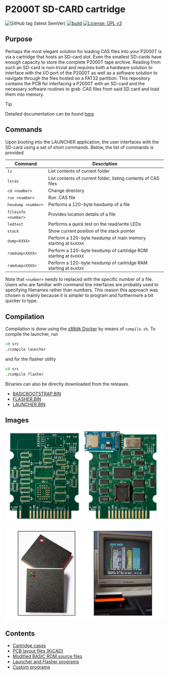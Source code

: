 # P2000T SD-CARD cartridge

![GitHub tag (latest SemVer)](https://img.shields.io/github/v/tag/ifilot/p2000t-sdcard?label=version)
[![build](https://github.com/ifilot/p2000t-sdcard/actions/workflows/build.yml/badge.svg)](https://github.com/ifilot/p2000t-sdcard/actions/workflows/build.yml)
[![License: GPL v3](https://img.shields.io/badge/License-GPLv3-blue.svg)](https://www.gnu.org/licenses/gpl-3.0)

## Purpose

Perhaps the most elegant solution for loading CAS files into your P2000T is via
a cartridge that hosts an SD-card slot. Even the smallest SD-cards have enough
capacity to store the complete P2000T tape archive. Reading from such an SD-card
is non-trivial and requires both a hardware solution to interface with the I/O
port of the P2000T as well as a software solution to navigate through the files
hosted on a FAT32 partition. This repository contains the PCB for interfacing
a P2000T with an SD-card and the necessary software routines to grab .CAS files
from said SD card and load them into memory.

> [!TIP]
> Detailed documentation can be found [here](https://www.philips-p2000t.nl/cartridges/sdcard-cartridge.html#sdcard-cartridge)

## Commands

Upon booting into the LAUNCHER application, the user interfaces with the SD-card
using a set of short commands. Below, the list of commands is provided

| **Command**         | **Description**                                                   |
| ------------------- | ------------------------------------------------------------------|
| `ls`                | List contents of current folder                                   |
| `lscas`             | List contents of current folder, listing contents of CAS files    |
| `cd <number>`       | Change directory                                                  |
| `run <number>`      | Run .CAS file                                                     |
| `hexdump <number>`  | Performs a 120-byte hexdump of a file                             |
| `fileinfo <number>` | Provides location details of a file                               |
| `ledtest`           | Performs a quick test on the read/write LEDs                      |
| `stack`             | Show current position of the stack pointer                        |
| `dump<XXXX>`        | Perform a 120-byte hexdump of main memory starting at `0xXXXX`    |
| `romdump<XXXX>`     | Perform a 120-byte hexdump of cartridge ROM starting at `0xXXXX`  |
| `ramdump<XXXX>`     | Perform a 120-byte hexdump of cartridge RAM starting at `0xXXXX`  |

Note that `<number>` needs to replaced with the specific number of a file. Users
who are familiar with command line interfaces are probably used to specifying
filenames rather than numbers. This reason this approach was chosen is mainly
because it is simpler to program and furthermore a bit quicker to type.

## Compilation

Compilation is done using the [z88dk Docker](https://hub.docker.com/r/z88dk/z88dk)
by means of `compile.sh`. To compile the launcher, run

```bash
cd src
./compile launcher
```

and for the flasher utility

```bash
cd src
./compile flasher
```

Binaries can also be directly downloaded from the releases.

* [BASICBOOTSTRAP.BIN](https://github.com/ifilot/p2000t-sdcard/releases/latest/download/BASICBOOTSTRAP.BIN)
* [FLASHER.BIN](https://github.com/ifilot/p2000t-sdcard/releases/latest/download/FLASHER.BIN)
* [LAUNCHER.BIN](https://github.com/ifilot/p2000t-sdcard/releases/latest/download/LAUNCHER.BIN)

## Images

![P2000T SD-card PCB screenshots](img/p2000t-sdcard-pcb-rev4.jpg)

![P2000T SD-card cartridge set and monitor](img/p2000t-sdcard-cartridge-and-monitor.jpg)

## Contents

* [Cartridge cases](cases/)
* [PCB layout files (KiCAD)](pcb/port2-sdcard-interface/)
* [Modified BASIC ROM source files](basicmod/)
* [Launcher and Flasher programs](src/)
* [Custom programs](programs/)